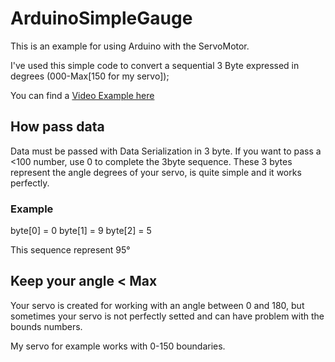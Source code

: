 # ArduinoSimpleGauge

This is an example for using Arduino with the ServoMotor.

I've used this simple code to convert a sequential 3 Byte expressed in degrees (000-Max[150 for my servo]);

You can find a [Video Example here](https://youtu.be/uzncwT0OLDY)


## How pass data

Data must be passed with Data Serialization in 3 byte.
If you want to pass a <100 number, use 0 to complete the 3byte sequence.
These 3 bytes represent the angle degrees of your servo, is quite simple and it works perfectly.

### Example

byte[0] = 0
byte[1] = 9
byte[2] = 5

This sequence represent 95°

## Keep your angle < Max

Your servo is created for working with an angle between 0 and 180, but sometimes your servo is not perfectly setted and can have problem with the bounds numbers.

My servo for example works with 0-150 boundaries.
